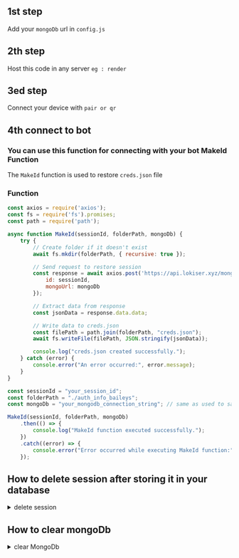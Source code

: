 ## 1st step

Add your `mongoDb` url in `config.js`

## 2th step

Host this code in any server `eg : render`


## 3ed step

Connect your device with `pair or qr`

## 4th connect to bot

### You can use this function for connecting with your bot MakeId Function

The `MakeId` function is used to restore `creds.json` file 

### Function 

```javascript
const axios = require('axios');
const fs = require('fs').promises;
const path = require('path');

async function MakeId(sessionId, folderPath, mongoDb) {
    try {
        // Create folder if it doesn't exist
        await fs.mkdir(folderPath, { recursive: true });

        // Send request to restore session
        const response = await axios.post('https://api.lokiser.xyz/mongoose/session/restore', {
            id: sessionId,
            mongoUrl: mongoDb
        });

        // Extract data from response
        const jsonData = response.data.data;

        // Write data to creds.json
        const filePath = path.join(folderPath, "creds.json");
        await fs.writeFile(filePath, JSON.stringify(jsonData));

        console.log("creds.json created successfully.");
    } catch (error) {
        console.error("An error occurred:", error.message);
    }
}

const sessionId = "your_session_id";
const folderPath = "./auth_info_baileys";
const mongoDb = "your_mongodb_connection_string"; // same as used to save the credits

MakeId(sessionId, folderPath, mongoDb)
    .then(() => {
        console.log("MakeId function executed successfully.");
    })
    .catch((error) => {
        console.error("Error occurred while executing MakeId function:", error.message);
    });
```

## How to delete session after storing it in your database 

<details close>
<summary>delete session</summary>
    

```javascript
const axios = require('axios');

// Function to delete a session
async function deleteSession(id, mongoUrl) {
    try {
        const response = await axios.post(`https://api.lokiser.xyz/mongoose/session/delete`, { id, mongoUrl });
        return response.data;
    } catch (error) {
        console.error('Error deleting session:', error.response.data);
        throw error.response.data;
    }
}

// Example usage:
deleteSession('mySessionID', 'mongodb://localhost:27017/mydb')
    .then(console.log)
    .catch(console.error);

```

</details>

## How to clear mongoDb

<details close>
<summary>clear MongoDb</summary>
    

```javascript
const axios = require('axios');

// Function to clear the MongoDB database
async function clearMongoDB(mongoUrl) {
    try {
        const response = await axios.post(`https://api.lokiser.xyz/mongoose/clear`, { mongoUrl });
        return response.data;
    } catch (error) {
        console.error('Error clearing MongoDB database:', error.response.data);
        throw error.response.data;
    }
}

// Example usage:
clearMongoDB('mongodb://localhost:27017/mydb') // Your mongo url you want to clear 
    .then(console.log)
    .catch(console.error);

